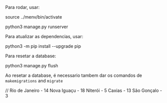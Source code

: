 Para rodar, usar:

source ../menv/bin/activate

python3 manage.py runserver

Para atualizar as dependencias, usar:

python3 -m pip install --upgrade pip

Para resetar a database:

python3 manage.py flush

Ao resetar a database, é necessario tambem dar os comandos de `makemigrations` and `migrate`

//
Rio de Janeiro - 14
Nova Iguaçu - 18
Niterói - 5
Caxias - 13
São Gonçalo - 3
